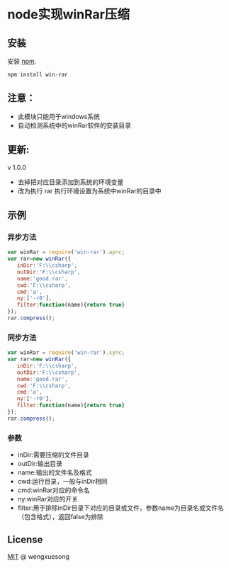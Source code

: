 # node实现winRar压缩

## 安装

安装 [npm](https://npmjs.org/package/win-rar).

```
npm install win-rar
```
## 注意：
- 此模块只能用于windows系统
- 自动检测系统中的winRar软件的安装目录

## 更新:
v 1.0.0
-  去掉把对应目录添加到系统的环境变量
-  改为执行 rar 执行环境设置为系统中winRar的目录中

## 示例

### 异步方法
```js
var winRar = require('win-rar').aync;
var rar=new winRar({
   inDir:'F:\\csharp',
   outDir:'F:\\csharp',
   name:'good.rar',
   cwd:'F:\\csharp',
   cmd:'a',
   ny:['-r0'],
   filter:function(name){return true}
});
rar.compress();
```
### 同步方法
```js
var winRar = require('win-rar').sync;
var rar=new winRar({
   inDir:'F:\\csharp',
   outDir:'F:\\csharp',
   name:'good.rar',
   cwd:'F:\\csharp',
   cmd:'a',
   ny:['-r0'],
   filter:function(name){return true}
});
rar.compress();  
```
### 参数
- inDir:需要压缩的文件目录
- outDir:输出目录
- name:输出的文件名及格式
- cwd:运行目录，一般与inDir相同
- cmd:winRar对应的命令名
- ny:winRar对应的开关
- filter:用于排除inDir目录下对应的目录或文件，参数name为目录名或文件名（包含格式），返回false为排除


## License

[MIT](http://en.wikipedia.org/wiki/MIT_License) @ wengxuesong